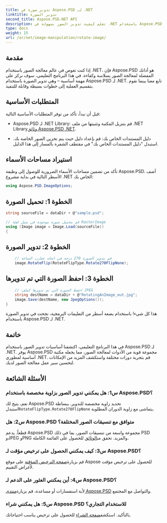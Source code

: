 ```yaml
---
title: تدوير صورة في Aspose.PSD لـ .NET
linktitle: تدوير الصورة
second_title: Aspose.PSD.NET API
description: تعلم كيفية تدوير الصور بسهولة في .NET باستخدام Aspose.PSD. اتبع البرنامج التعليمي خطوة بخطوة.
type: docs
weight: 15
url: /ar/net/image-manipulation/rotate-image/
---
```

## مقدمة

إذا كنت تغوص في عالم معالجة الصور باستخدام .NET، فإن Aspose.PSD هو أداتك المفضلة لمعالجة الصور بسلاسة وكفاءة. في هذا البرنامج التعليمي، سوف نركز على مهمة أساسية – وهي تدوير الصورة باستخدام Aspose.PSD لـ .NET. تابع معنا بينما نقوم بتقسيم العملية إلى خطوات بسيطة وقابلة للتنفيذ.

## المتطلبات الأساسية

قبل أن نبدأ، تأكد من توفر المتطلبات الأساسية التالية:

-  Aspose.PSD لـ .NET Library: قم بتنزيل المكتبة وتثبيتها من ملف .NET Library[وثائق Aspose.PSD .NET](https://reference.aspose.com/psd/net/).

- دليل المستندات الخاص بك: قم بإعداد دليل حيث يتم تخزين الصور الخاصة بك. استبدل "دليل المستندات الخاص بك" في مقتطف الشفرة بالمسار إلى هذا الدليل.

## استيراد مساحات الأسماء

تأكد من تضمين مساحات الأسماء الضرورية للوصول إلى وظيفة Aspose.PSD. أضف الأسطر التالية في بداية مشروع .NET الخاص بك:

```csharp
using Aspose.PSD.ImageOptions;
```

## الخطوة 1: تحميل الصورة

```csharp
string sourceFile = dataDir + @"sample.psd";

// قم بتحميل صورة موجودة في مثيل لفئة RasterImage
using (Image image = Image.Load(sourceFile))
{
```

## الخطوة 2: تدوير الصورة

```csharp
    // قم بتدوير الصورة 270 درجة في اتجاه عقارب الساعة
    image.RotateFlip(RotateFlipType.Rotate270FlipNone);
```

## الخطوة 3: احفظ الصورة التي تم تدويرها

```csharp
    // احفظ الصورة التي تم تدويرها كملف JPEG
    string destName = dataDir + @"RotatingAnImage_out.jpg";
    image.Save(destName, new JpegOptions());
}
```

هذا كل شيء! باستخدام بضعة أسطر من التعليمات البرمجية، نجحت في تدوير الصورة باستخدام Aspose.PSD لـ .NET.

## خاتمة

في هذا البرنامج التعليمي، اكتشفنا أساسيات تدوير الصور باستخدام Aspose.PSD لـ .NET. يوفر Aspose.PSD مجموعة قوية من الأدوات لمعالجة الصور، مما يجعله مكتبة أساسية لمطوري .NET. قم بتجربة دورات مختلفة واستكشف المزيد من الإمكانات لتحسين سير عمل معالجة الصور لديك.

## الأسئلة الشائعة

### س1: هل يمكنني تدوير الصور بزاوية مخصصة باستخدام Aspose.PSD؟

 نعم، يتيح لك Aspose.PSD تحديد زاوية مخصصة للتدوير. ببساطة استبدل`RotateFlipType.Rotate270FlipNone` يتماشى مع زاوية الدوران المطلوبة.

### س2: هل Aspose.PSD متوافق مع تنسيقات الصور المختلفة؟

 قطعاً. يدعم Aspose.PSD مجموعة واسعة من تنسيقات الصور، بما في ذلك PSD وJPEG وPNG والمزيد. تحقق من[الوثائق](https://reference.aspose.com/psd/net/) للحصول على القائمة الكاملة.

### س3: كيف يمكنني الحصول على ترخيص مؤقت لـ Aspose.PSD؟

 قم بزيارة[صفحة الترخيص المؤقتة](https://purchase.aspose.com/temporary-license/) على موقع Aspose للحصول على ترخيص مؤقت لأغراض التقييم.

### س4: أين يمكنني العثور على الدعم لـ Aspose.PSD؟

 لأية استفسارات أو مساعدة، قم بزيارة[منتدى Aspose.PSD](https://forum.aspose.com/c/psd/34) والتواصل مع المجتمع.

### س5: هل يمكنني شراء Aspose.PSD للاستخدام التجاري؟

 بالتأكيد. استكشف[صفحة الشراء](https://purchase.aspose.com/buy) للحصول على ترخيص يناسب احتياجاتك.